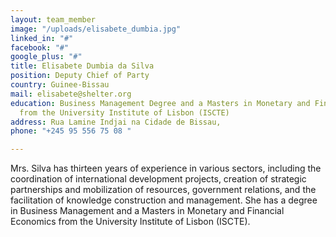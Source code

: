 ```yaml
---
layout: team_member
image: "/uploads/elisabete_dumbia.jpg"
linked_in: "#"
facebook: "#"
google_plus: "#"
title: Elisabete Dumbia da Silva
position: Deputy Chief of Party
country: Guinee-Bissau
mail: elisabete@shelter.org
education: Business Management Degree and a Masters in Monetary and Financial Economics
  from the University Institute of Lisbon (ISCTE)
address: Rua Lamine Indjai na Cidade de Bissau,
phone: "+245 95 556 75 08 "

---
```

Mrs. Silva has thirteen years of experience in various sectors, including the coordination of international development projects, creation of strategic partnerships and mobilization of resources, government relations, and the facilitation of knowledge construction and management. She has a degree in Business Management and a Masters in Monetary and Financial Economics from the University Institute of Lisbon (ISCTE).
